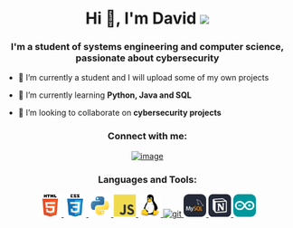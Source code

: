 <h1 align="center">Hi 👋, I'm David <img height="40" src="https://emoji.gg/assets/emoji/7333-parrotdance.gif"></h1>
<h3 align="center">I'm a student of systems engineering and computer science, passionate about cybersecurity</h3>

- 🔭 I’m currently a student and I will upload some of my own projects

- 🌱 I’m currently learning **Python, Java and SQL**

- 👯 I’m looking to collaborate on **cybersecurity projects**


<h3 align="center">Connect with me:</h3>
<div align="center">

[![image](https://img.shields.io/badge/LinkedIn-0077B5?style=for-the-badge&logo=linkedin&logoColor=white)](https://www.linkedin.com/in/david-contreras-palacios-2a37b3303/)
  
</div>

<h3 align="center">Languages and Tools:</h3>

<p align="center"> 
  <a href="https://www.w3.org/html/" target="_blank"> 
    <img src="https://raw.githubusercontent.com/devicons/devicon/master/icons/html5/html5-original-wordmark.svg" alt="html5" width="40" height="40"/> 
  </a>
  <a href="https://www.w3schools.com/css/" target="_blank"> 
    <img src="https://raw.githubusercontent.com/devicons/devicon/master/icons/css3/css3-original-wordmark.svg" alt="css3" width="40" height="40"/> 
  </a> 
  <a href="https://www.python.org" target="_blank"> 
    <img src="https://raw.githubusercontent.com/devicons/devicon/master/icons/python/python-original.svg" alt="python" width="40" height="40"/> 
  </a>  
  <a href="https://developer.mozilla.org/en-US/docs/Web/JavaScript" target="_blank"> 
    <img src="https://raw.githubusercontent.com/devicons/devicon/master/icons/javascript/javascript-original.svg" alt="javascript" width="40" height="40"/> 
  </a> 
  <a href="https://www.linux.org/" target="_blank"> 
    <img src="https://raw.githubusercontent.com/devicons/devicon/master/icons/linux/linux-original.svg" alt="linux" width="40" height="40"/> 
  </a> 
  <a href="https://code.visualstudio.com/" target="_blank"> 
    <img src="https://www.vectorlogo.zone/logos/git-scm/git-scm-icon.svg" alt="git" width="40" height="40"/> 
  </a>
  <a href="https://www.mysql.com/" target="_blank"> 
    <img src="https://github.com/tandpfun/skill-icons/blob/main/icons/MySQL-Dark.svg" alt="git" width="40" height="40"/> 
  </a>
  <a href="https://www.notion.com/" target="_blank"> 
    <img src="https://github.com/tandpfun/skill-icons/blob/main/icons/Notion-Dark.svg" alt="git" width="40" height="40"/> 
  </a>
  <a href="https://www.arduino.cc/" target="_blank"> 
    <img src="https://github.com/tandpfun/skill-icons/blob/main/icons/Arduino.svg" alt="git" width="40" height="40"/> 
  </a>
</p>

<p align= "center">
</p>
